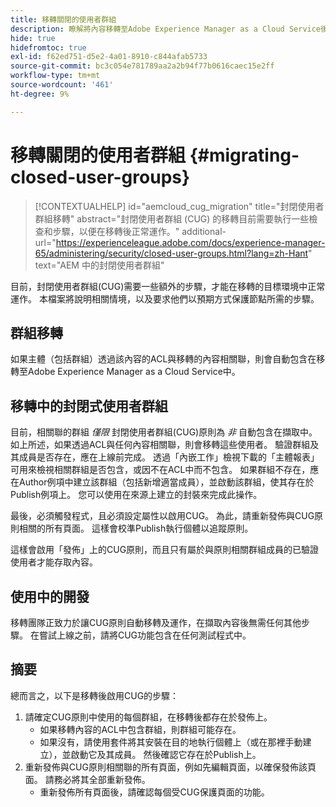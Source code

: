 ```yaml
---
title: 移轉關閉的使用者群組
description: 瞭解將內容移轉至Adobe Experience Manager as a Cloud Service後啟用封閉使用者群組所需的特殊考量事項。
hide: true
hidefromtoc: true
exl-id: f62ed751-d5e2-4a01-8910-c844afab5733
source-git-commit: bc3c054e781789aa2a2b94f77b0616caec15e2ff
workflow-type: tm+mt
source-wordcount: '461'
ht-degree: 9%

---
```


# 移轉關閉的使用者群組 {#migrating-closed-user-groups}

>[!CONTEXTUALHELP]
>id="aemcloud_cug_migration"
>title="封閉使用者群組移轉"
>abstract="封閉使用者群組 (CUG) 的移轉目前需要執行一些檢查和步驟，以便在移轉後正常運作。"
>additional-url="https://experienceleague.adobe.com/docs/experience-manager-65/administering/security/closed-user-groups.html?lang=zh-Hant" text="AEM 中的封閉使用者群組"

目前，封閉使用者群組(CUG)需要一些額外的步驟，才能在移轉的目標環境中正常運作。 本檔案將說明相關情境，以及要求他們以預期方式保護節點所需的步驟。

## 群組移轉

如果主體（包括群組）透過該內容的ACL與移轉的內容相關聯，則會自動包含在移轉至Adobe Experience Manager as a Cloud Service中。

## 移轉中的封閉式使用者群組

目前，相關聯的群組 *僅限* 封閉使用者群組(CUG)原則為 *非* 自動包含在擷取中。 如上所述，如果透過ACL與任何內容相關聯，則會移轉這些使用者。 驗證群組及其成員是否存在，應在上線前完成。 透過「內嵌工作」檢視下載的「主體報表」可用來檢視相關群組是否包含，或因不在ACL中而不包含。 如果群組不存在，應在Author例項中建立該群組（包括新增適當成員），並啟動該群組，使其存在於Publish例項上。 您可以使用在來源上建立的封裝來完成此操作。

最後，必須觸發程式，且必須設定屬性以啟用CUG。 為此，請重新發佈與CUG原則相關的所有頁面。 這樣會校準Publish執行個體以追蹤原則。

這樣會啟用「發佈」上的CUG原則，而且只有屬於與原則相關群組成員的已驗證使用者才能存取內容。

## 使用中的開發

移轉團隊正致力於讓CUG原則自動移轉及運作，在擷取內容後無需任何其他步驟。
在嘗試上線之前，請將CUG功能包含在任何測試程式中。

## 摘要

總而言之，以下是移轉後啟用CUG的步驟：

1. 請確定CUG原則中使用的每個群組，在移轉後都存在於發佈上。
   - 如果移轉內容的ACL中包含群組，則群組可能存在。
   - 如果沒有，請使用套件將其安裝在目的地執行個體上（或在那裡手動建立），並啟動它及其成員。 然後確認它存在於Publish上。
1. 重新發佈與CUG原則相關聯的所有頁面，例如先編輯頁面，以確保發佈該頁面。 請務必將其全部重新發佈。
   - 重新發佈所有頁面後，請確認每個受CUG保護頁面的功能。
